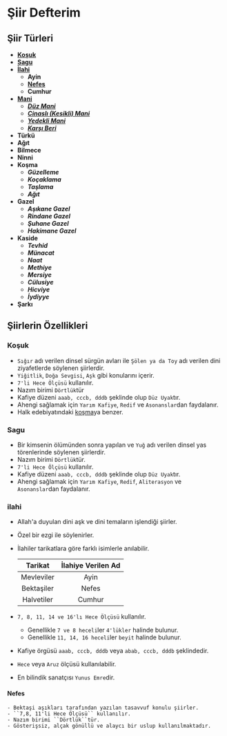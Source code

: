 # Şiir Defterim

## Şiir Türleri

- [**Koşuk**](#koşuk)
- [**Sagu**](#sagu)
- [**İlahi**](#ilahi)
    - **Ayin**
    - [**Nefes**](#nefes)
    - **Cumhur**
- [**Mani**](#mani)
    - [***Düz Mani***](#düz-mani)
    - [***Cinaslı (Kesikli) Mani***](#cinaslı-(kesikli)-mani)
    - [***Yedekli Mani***](#yedekli-mani)
    - [***Karşı Beri***](#karşı-beri)
- **Türkü**
- **Ağıt**
- **Bilmece**
- **Ninni**
- **Koşma**
    - ***Güzelleme***
    - ***Koçaklama***
    - ***Taşlama***
    - ***Ağıt***
- **Gazel**
    - ***Aşıkane Gazel***
    - ***Rindane Gazel***
    - ***Şuhane Gazel***
    - ***Hakimane Gazel***
- **Kaside**
    - ***Tevhid***
    - ***Münacat***
    - ***Naat***
    - ***Methiye***
    - ***Mersiye***
    - ***Cülusiye***
    - ***Hicviye***
    - ***İydiyye***
- **Şarkı**


## Şiirlerin Özellikleri

### Koşuk 
- ``Sığır`` adı verilen dinsel sürgün avları ile ``Şölen ya da Toy`` adı verilen dini ziyafetlerde söylenen şiirlerdir.
- ``Yiğitlik``, ``Doğa Sevgisi``, ``Aşk`` gibi konularını içerir.
- ``7'li Hece Ölçüsü`` kullanılır.
- Nazım birimi ``Dörtlük``tür
- Kafiye düzeni ``aaab, cccb, dddb`` şeklinde olup ``Düz Uyak``tır. 
- Ahengi sağlamak için ``Yarım Kafiye``, ``Redif`` ve ``Asonanslar``dan faydalanır.
- Halk edebiyatındaki [koşma](#koşma)ya benzer.

### Sagu
- Bir kimsenin ölümünden sonra yapılan ve ``Yuğ`` adı verilen dinsel yas törenlerinde söylenen şiirlerdir.
- Nazım birimi ``Dörtlük``tür.
- ``7'li Hece Ölçüsü`` kullanılır.
- Kafiye düzeni ``aaab, cccb, dddb`` şeklinde olup ``Düz Uyak``tır. 
- Ahengi sağlamak için ``Yarım Kafiye``, ``Redif``, ``Aliterasyon`` ve ``Asonanslar``dan faydalanır.

### ilahi
- Allah'a duyulan dini aşk ve dini temaların işlendiği şiirler.
- Özel bir ezgi ile söylenirler.
- İlahiler tarikatlara göre farklı isimlerle anılabilir.

    | Tarikat    	| İlahiye Verilen Ad 	|
    | :-----------: | :-------------------: |
    | Mevleviler 	| Ayin               	|
    | Bektaşiler 	| Nefes              	|
    | Halvetiler 	| Cumhur             	|

- ``7, 8, 11, 14 ve 16'lı Hece Ölçüsü`` kullanılır.
    - Genellikle ``7 ve 8 heceli``ler ``4'lükler`` halinde bulunur.
    - Genellikle ``11, 14, 16 heceli``ler ``beyit`` halinde bulunur.
- Kafiye örgüsü ``aaab, cccb, dddb`` veya ``abab, cccb, dddb`` şeklindedir.
- ``Hece`` veya ``Aruz`` ölçüsü kullanılabilir.
- En bilindik sanatçısı ``Yunus Emre``dir.

#### Nefes
    - Bektaşi aşıkları tarafından yazılan tasavvuf konulu şiirler.
    - ``7,8, 11'li Hece Ölçüsü`` kullanılır.
    - Nazım birimi ``Dörtlük``tür.
    - Gösterişsiz, alçak gönüllü ve alaycı bir uslup kullanılmaktadır.
